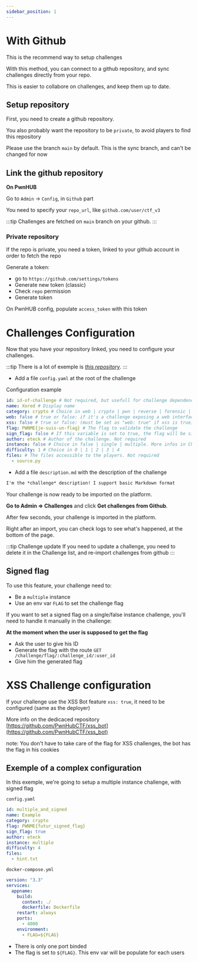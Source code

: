 ```yaml
---
sidebar_position: 1
---
```


# With Github

This is the recommend way to setup challenges

With this method, you can connect to a github repository, and sync challenges directly from your repo.

This is easier to collabore on challenges, and keep them up to date.

## Setup repository

First, you need to create a github repository.

You also probably want the repository to be `private`, to avoid players to find this repository

Please use the branch `main` by default. This is the sync branch, and can't be changed for now

## Link the github repository

**On PwnHUB**

Go to `Admin` -> `Config`, in `Github` part

You need to specify your `repo_url`, like `github.com/user/ctf_v3`

:::tip 
Challenges are fetched on `main` branch on your github.
:::

### Private repository
If the repo is private, you need a token, linked to your github account in order to fetch the repo

Generate a token:
- go to `https://github.com/settings/tokens`
- Generate new token (classic)
- Check `repo` permission
- Generate token

On PwnHUB config, populate `access_token` with this token

# Challenges Configuration

Now that you have your repository linked, you need to configure your challenges.

:::tip 
There is a lot of exemple is *[this repository](https://github.com/PwnHubCTF/challenges)*.
:::

- Add a file `config.yaml` at the root of the challenge

Configuration example

```yml title="config.yaml"
id: id-of-challenge # Not required, but usefull for challenge dependencies
name: Xored # Display name
category: crypto # Choice in web | crypto | pwn | reverse | forensic | osint | stegano | misc | prog. If you set a random value, like 'my custom category', it will juste display it on front end without a category icon
web: false # true or false: if it's a challenge exposing a web interface
xss: false # true or false: (must be set as "web: true" if xss is true) Activate an XSS Bot for the challenge. More infos in XSS Bot section
flag: PWNME{je-suis-un-flag} # The flag to validate the challenge
sign_flag: false # If this variable is set to true, the flag will be signed for each user. This feature is related to instance
author: eteck # Author of the challenge. Not required
instance: false # Choice in false | single | multiple. More infos in Challenge Instance section
difficulty: 1 # Choice in 0 | 1 | 2 | 3 | 4
files: # The files accessible to the players. Not required
  - source.py
```

- Add a file `description.md` with the description of the challenge

```md title="description.md"
I'm the *challenge* description! I support basic Markdown format
```

Your challenge is now ready to be imported on the platform.

**Go to Admin => Challenges** and click **Get challenges from Github**.

After few seconds, your challenge is imported in the platform.

Right after an import, you can check logs to see what's happened, at the bottom of the page.

:::tip Challenge update
If you need to update a challenge, you need to delete it in the Challenge list, and re-import challenges from github
:::

## Signed flag

To use this feature, your challenge need to:
- Be a `multiple` instance
- Use an env var `FLAG` to set the challenge flag

If you want to set a signed flag on a single/false instance challenge, you'll need to handle it manually in the challenge:

**At the moment when the user is supposed to get the flag**
- Ask the user to give his ID
- Generate the flag with the route
`GET /challenge/flag/:challenge_id/:user_id`
- Give him the generated flag


# XSS Challenge configuration

If your challenge use the XSS Bot feature `xss: true`, it need to be configured (same as the deployer)

More info on the dedicaced repository [https://github.com/PwnHubCTF/xss_bot](https://github.com/PwnHubCTF/xss_bot)

note: You don't have to take care of the flag for XSS challenges, the bot has the flag in his cookies

## Exemple of a complex configuration

In this exemple, we're going to setup a multiple instance challenge, with signed flag

`config.yaml`

```yaml
id: multiple_and_signed
name: Example
category: crypto
flag: PWNME{futur_signed_flag}
sign_flag: true
author: eteck
instance: multiple
difficulty: 4  
files:
  - hint.txt
```

`docker-compose.yml`

```yml
version: "3.3"
services:
  appname:
    build:
      context: ./
      dockerfile: Dockerfile
    restart: always
    ports:
      - 4000
    environment:
      - FLAG=${FLAG}
```

- There is only one port binded
- The flag is set to `${FLAG}`. This env var will be populate for each users